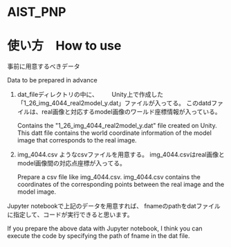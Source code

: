# AIST_PNP 
# 使い方　How to use
事前に用意するべきデータ

Data to be prepared in advance

1. dat_fileディレクトリの中に、
　　Unity上で作成した「1_26_img_4044_real2model_y.dat」ファイルが入ってる。
   このdatdファイルは、real画像と対応するmodel画像のワールド座標情報が入っている。
   
   Contains the "1_26_img_4044_real2model_y.dat" file created on Unity.
   This datt file contains the world coordinate information of the model image that corresponds to the real image.

2. img_4044.csv ようなcsvファイルを用意する。
   img_4044.csvはreal画像とmodel画像間の対応点座標が入ってる。

   Prepare a csv file like img_4044.csv.
   img_4044.csv contains the coordinates of the corresponding points between the real image and the model image.
   
  
Jupyter notebookで上記のデータを用意すれば、
fnameのpathをdatファイルに指定して、コードが実行できると思います。

If you prepare the above data with Jupyter notebook,
I think you can execute the code by specifying the path of fname in the dat file.
